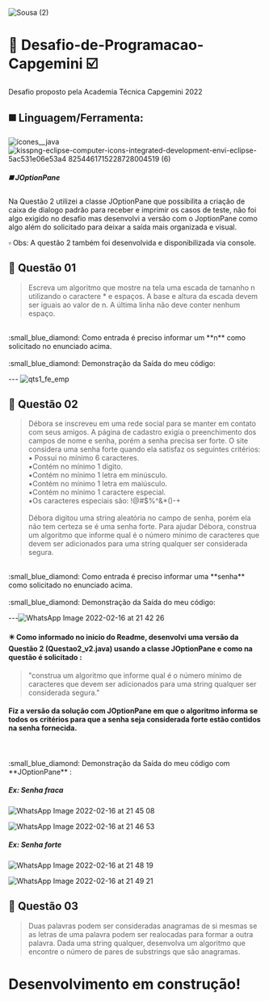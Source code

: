 ![Sousa (2)](https://user-images.githubusercontent.com/85742339/152279170-9563da12-a9f8-4d38-a982-df3ef8234f7d.png)
# :large_orange_diamond: Desafio-de-Programacao-Capgemini :ballot_box_with_check:
Desafio proposto pela Academia Técnica Capgemini 2022

## ◼️	Linguagem/Ferramenta:
![ícones__java](https://user-images.githubusercontent.com/85742339/154541324-42e15bbe-a80c-4dc7-97ee-010b8a09da16.png) ![kisspng-eclipse-computer-icons-integrated-development-envi-eclipse-5ac531e06e53a4 8254461715228728004519 (6)](https://user-images.githubusercontent.com/85742339/154541140-f42fe880-8f6a-4856-a842-ca0b881f5e2c.png)


##### ◼️ JOptionPane

Na Questão 2 utilizei a classe JOptionPane que possibilita a criação de caixa de dialogo padrão para receber e imprimir os casos de teste, não foi algo exigido no desafio mas desenvolvi a versão com o JoptionPane como algo além do solicitado para deixar a saída mais organizada e visual.

:white_small_square: Obs: A questão 2 também foi desenvolvida e disponibilizada via console.

## :pencil: Questão 01 

> Escreva um algoritmo que mostre na tela uma escada de tamanho n utilizando o caractere * e espaços. A base e altura da escada devem ser iguais ao valor de n. A última linha não deve conter nenhum espaço.
<br />
:small_blue_diamond: Como entrada é preciso informar um **n** como solicitado no enunciado acima.
<br />
<br /> :small_blue_diamond: Demonstração da Saída do meu código:

--- ![qts1_fe_emp](https://user-images.githubusercontent.com/85742339/154378698-4fc22c9f-0e4a-41ce-a959-2ca3755ea70d.jpeg)

## :pencil: Questão 02

>Débora se inscreveu em uma rede social para se manter em contato com seus amigos. A página de cadastro exigia o preenchimento dos campos de nome e senha, porém a senha precisa ser forte. O site considera uma senha forte quando ela satisfaz os seguintes critérios:
> <br /> ▪️ Possui no mínimo 6 caracteres.
> <br /> ▪️Contém no mínimo 1 digito.
> <br /> ▪️Contém no mínimo 1 letra em minúsculo.
> <br /> ▪️Contém no mínimo 1 letra em maiúsculo.
> <br /> ▪️Contém no mínimo 1 caractere especial. 
> <br /> ▪️Os caracteres especiais são: !@#$%^&*()-+
> <br />
> <br />  Débora digitou uma string aleatória no campo de senha, porém ela não tem certeza se é uma senha forte. Para ajudar Débora, construa um algoritmo que informe qual é o número mínimo de caracteres que devem ser adicionados para uma string qualquer ser considerada segura.
<br />
:small_blue_diamond: Como entrada é preciso informar uma **senha** como solicitado no enunciado acima.
<br />
<br /> :small_blue_diamond: Demonstração da Saída do meu código:


---![WhatsApp Image 2022-02-16 at 21 42 26](https://user-images.githubusercontent.com/85742339/154382554-703da87e-0c79-47d4-a78a-37f4003702da.jpeg)


#### :eight_pointed_black_star: Como informado no inicio do Readme, desenvolvi uma versão da Questão 2 (Questao2_v2.java) usando a classe JOptionPane e como na questão é solicitado : 

> "construa um algoritmo que informe qual é o número mínimo de caracteres que devem ser adicionados para uma string qualquer ser considerada segura."

#### Fiz a versão da solução com JOptionPane em que o algoritmo informa se todos os critérios para que a senha seja considerada forte estão contidos na senha fornecida.
<br />
<br /> :small_blue_diamond: Demonstração da Saída do meu código com **JOptionPane** :

##### Ex: **Senha fraca**
![WhatsApp Image 2022-02-16 at 21 45 08](https://user-images.githubusercontent.com/85742339/154382835-1c2b44ff-ace7-4f1c-b246-e860cdee6589.jpeg)



![WhatsApp Image 2022-02-16 at 21 46 53](https://user-images.githubusercontent.com/85742339/154382846-27a4c29d-b6b3-4ba1-88bb-ac98aee34a6a.jpeg)

##### Ex: **Senha forte**


![WhatsApp Image 2022-02-16 at 21 48 19](https://user-images.githubusercontent.com/85742339/154382928-2f0fdabe-af2a-46cb-a960-782df185e910.jpeg)


![WhatsApp Image 2022-02-16 at 21 49 21](https://user-images.githubusercontent.com/85742339/154382932-6aadd1b9-171a-4041-ab89-532b179d35ec.jpeg)

## :pencil: Questão 03

>Duas palavras podem ser consideradas anagramas de si mesmas se as letras de uma palavra podem ser realocadas para formar a outra palavra. Dada uma string qualquer, desenvolva um algoritmo que encontre o número de pares de substrings que são anagramas.

# Desenvolvimento em construção!







